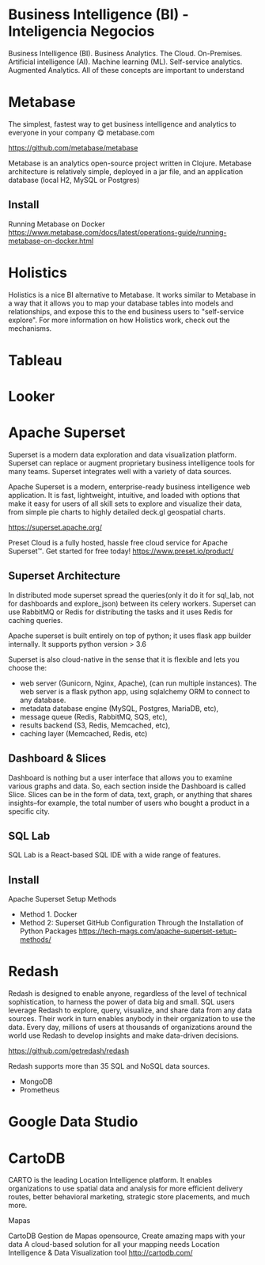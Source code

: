 # Business Intelligence (BI) - Inteligencia Negocios

Business Intelligence (BI). Business Analytics. The Cloud. On-Premises. Artificial intelligence (AI). Machine learning (ML). Self-service analytics. Augmented Analytics. All of these concepts are important to understand


# Metabase

The simplest, fastest way to get business intelligence and analytics to everyone in your company 😋
metabase.com 

https://github.com/metabase/metabase

Metabase is an analytics open-source project written in Clojure. Metabase architecture is relatively simple, deployed in a jar file, and an application database (local H2, MySQL or Postgres)

## Install

Running Metabase on Docker
https://www.metabase.com/docs/latest/operations-guide/running-metabase-on-docker.html 

# Holistics

Holistics is a nice BI alternative to Metabase. It works similar to Metabase in a way that it allows you to map your database tables into models and relationships, and expose this to the end business users to "self-service explore". For more information on how Holistics work, check out the mechanisms.

# Tableau


# Looker

# Apache Superset

Superset is a modern data exploration and data visualization platform. Superset can replace or augment proprietary business intelligence tools for many teams. Superset integrates well with a variety of data sources.


Apache Superset is a modern, enterprise-ready business intelligence web application. It is fast, lightweight, intuitive, and loaded with options that make it easy for users of all skill sets to explore and visualize their data, from simple pie charts to highly detailed deck.gl geospatial charts.

https://superset.apache.org/

Preset Cloud is a fully hosted, hassle free cloud service for Apache Superset™. Get started for free today!
https://www.preset.io/product/


## Superset Architecture

In distributed mode superset spread the queries(only it do it for sql_lab, not for dashboards and explore_json) between its celery workers. Superset can use RabbitMQ or Redis for distributing the tasks and it uses Redis for caching queries.

Apache superset is built entirely on top of python; it uses flask app builder internally.
It supports python version > 3.6

Superset is also cloud-native in the sense that it is flexible and lets you choose the:

- web server (Gunicorn, Nginx, Apache), (can run multiple instances). The web server is a flask python app, using sqlalchemy ORM to connect to any database.
- metadata database engine (MySQL, Postgres, MariaDB, etc),
- message queue (Redis, RabbitMQ, SQS, etc),
- results backend (S3, Redis, Memcached, etc),
- caching layer (Memcached, Redis, etc)

## Dashboard & Slices

Dashboard is nothing but a user interface that allows you to examine various graphs and data. So, each section inside the Dashboard is called Slice. Slices can be in the form of data, text, graph, or anything that shares insights–for example, the total number of users who bought a product in a specific city.

## SQL Lab

SQL Lab is a React-based SQL IDE with a wide range of features.

## Install

 Apache Superset Setup Methods 
- Method 1. Docker
- Method 2: Superset GitHub Configuration Through the Installation of Python Packages 
https://tech-mags.com/apache-superset-setup-methods/

# Redash

Redash is designed to enable anyone, regardless of the level of technical sophistication, to harness the power of data big and small. SQL users leverage Redash to explore, query, visualize, and share data from any data sources. Their work in turn enables anybody in their organization to use the data. Every day, millions of users at thousands of organizations around the world use Redash to develop insights and make data-driven decisions.

https://github.com/getredash/redash

Redash supports more than 35 SQL and NoSQL data sources. 
- MongoDB
- Prometheus

# Google Data Studio 



# CartoDB

CARTO is the leading Location Intelligence platform. It enables organizations to use spatial data and analysis for more efficient delivery routes, better behavioral marketing, strategic store placements, and much more.


Mapas

CartoDB
Gestion de Mapas opensource, 
Create amazing maps with your data
A cloud-based solution for all your mapping needs
Location Intelligence & Data Visualization tool
http://cartodb.com/


